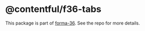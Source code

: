 # @contentful/f36-tabs

This package is part of [forma-36](https://github.com/contentful/forma-36). See the repo for more details.
